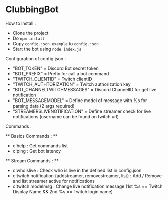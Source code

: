 # ClubbingBot

How to install :
 - Clone the project
 - Do `npm install`
 - Copy `config.json.example` to `config.json`
 - Start the bot using `node index.js` 

Configuration of config.json : 
 - "BOT_TOKEN" = Discord Bot secret token
 - "BOT_PREFIX" = Prefix for call a bot command
 - "TWITCH_CLIENTID" = Twitch clientID
 - "TWITCH_AUTHTORIZATION" = Twitch authorization key
 - "BOT_CHANNELTWITCHMESSAGES" = Discord ChannelID for get live notification
 - "BOT_MESSAGEMODEL" = Define model of message with %s for parsing data (2 args required)
 - "STREAMERSLIVENOTIFICATION" = Define streamer check for live notifications (username can be found on twitch url)

Commands :

** Basics Commands : **
 - c!help : Get commands list
 - c!ping : Get bot latency

** Stream Commands : **
 - c!whoislive : Check who is live in the defined list in config.json
 - c!twitch notification {addstreamer, removestreamer, list} : Add / Remove and list streamer active for notifications
 - c!twitch modelmsg : Change live notification message (1st %s == Twitch Display Name && 2nd %s == Twitch login name)
